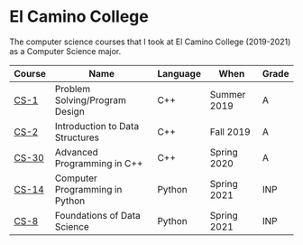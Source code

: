 # El Camino College
The computer science courses that I took at El Camino College (2019-2021) as a Computer Science major.

| Course                                                                 | Name                            | Language | When        | Grade |
-------------------------------------------------------------------------|---------------------------------|----------|-------------|-------|
| [CS-1](https://github.com/rudyorre/El-Camino-College/tree/main/CS-1)   | Problem Solving/Program Design  | C++      | Summer 2019 | A     |
| [CS-2](https://github.com/rudyorre/El-Camino-College/tree/main/CS-14)  | Introduction to Data Structures | C++      | Fall 2019   | A     |
| [CS-30](https://github.com/rudyorre/El-Camino-College/tree/main/CS-30) | Advanced Programming in C++     | C++      | Spring 2020 |   A   |
| [CS-14](https://github.com/rudyorre/El-Camino-College/tree/main/CS-14) | Computer Programming in Python  | Python   | Spring 2021 | INP   |
| [CS-8](https://github.com/rudyorre/El-Camino-College/tree/main/CS-8)   | Foundations of Data Science     | Python   | Spring 2021 | INP   |

